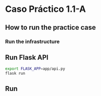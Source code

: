 # Caso Práctico 1.1-A

## How to run the practice case

### Run the infrastructure




## Run Flask API
```bash
export FLASK_APP=app/api.py
flask run
```

## Run 